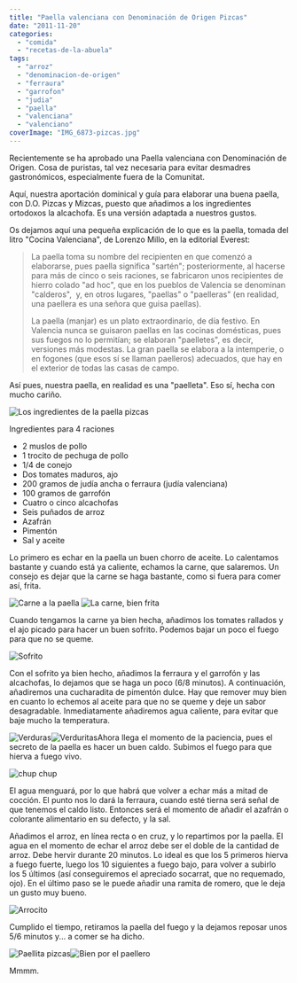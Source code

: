```yaml
---
title: "Paella valenciana con Denominación de Origen Pizcas"
date: "2011-11-20"
categories: 
  - "comida"
  - "recetas-de-la-abuela"
tags: 
  - "arroz"
  - "denominacion-de-origen"
  - "ferraura"
  - "garrofon"
  - "judia"
  - "paella"
  - "valenciana"
  - "valenciano"
coverImage: "IMG_6873-pizcas.jpg"
---
```


Recientemente se ha aprobado una Paella valenciana con Denominación de Origen. Cosa de puristas, tal vez necesaria para evitar desmadres gastronómicos, especialmente fuera de la Comunitat.

Aquí, nuestra aportación dominical y guía para elaborar una buena paella, con D.O. Pizcas y Mizcas, puesto que añadimos a los ingredientes ortodoxos la alcachofa. Es una versión adaptada a nuestros gustos.

Os dejamos aquí una pequeña explicación de lo que es la paella, tomada del litro "Cocina Valenciana", de Lorenzo Millo, en la editorial Everest:

> La paella toma su nombre del recipienten en que comenzó a elaborarse, pues paella significa "sartén"; posteriormente, al hacerse para más de cinco o seis raciones, se fabricaron unos recipientes de hierro colado "ad hoc", que en los pueblos de Valencia se denominan "calderos",  y, en otros lugares, "paellas" o "paelleras" (en realidad, una paellera es una señora que guisa paellas).
> 
> La paella (manjar) es un plato extraordinario, de día festivo. En Valencia nunca se guisaron paellas en las cocinas domésticas, pues sus fuegos no lo permitían; se elaboran "paelletes", es decir, versiones más modestas. La gran paella se elabora a la intemperie, o en fogones (que esos sí se llaman paelleros) adecuados, que hay en el exterior de todas las casas de campo.

Así pues, nuestra paella, en realidad es una "paelleta". Eso sí, hecha con mucho cariño.

![](images/IMG_6848-pizcas.jpg "Los ingredientes de la paella pizcas")

Ingredientes para 4 raciones

- 2 muslos de pollo
- 1 trocito de pechuga de pollo
- 1/4 de conejo
- Dos tomates maduros, ajo
- 200 gramos de judía ancha o ferraura (judía valenciana)
- 100 gramos de garrofón
- Cuatro o cinco alcachofas
- Seis puñados de arroz
- Azafrán
- Pimentón
- Sal y aceite

Lo primero es echar en la paella un buen chorro de aceite. Lo calentamos bastante y cuando está ya caliente, echamos la carne, que salaremos. Un consejo es dejar que la carne se haga bastante, como si fuera para comer así, frita.

![](images/IMG_6851-pizcas.jpg "Carne a la paella") ![](images/IMG_6855-pizcas.jpg "La carne, bien frita")

Cuando tengamos la carne ya bien hecha, añadimos los tomates rallados y el ajo picado para hacer un buen sofrito. Podemos bajar un poco el fuego para que no se queme.

![](images/IMG_6857-pizcas.jpg "Sofrito")

Con el sofrito ya bien hecho, añadimos la ferraura y el garrofón y las alcachofas, lo dejamos que se haga un poco (6/8 minutos). A continuación, añadiremos una cucharadita de pimentón dulce. Hay que remover muy bien en cuanto lo echemos al aceite para que no se queme y deje un sabor desagradable. Inmediatamente añadiremos agua caliente, para evitar que baje mucho la temperatura.

![](images/IMG_6862-pizcas.jpg "Verduras")![](images/IMG_6865pizcas.jpg "Verduritas")Ahora llega el momento de la paciencia, pues el secreto de la paella es hacer un buen caldo. Subimos el fuego para que hierva a fuego vivo.

![](images/IMG_6870-pizcas.jpg "chup chup")

El agua menguará, por lo que habrá que volver a echar más a mitad de cocción. El punto nos lo dará la ferraura, cuando esté tierna será señal de que tenemos el caldo listo. Entonces será el momento de añadir el azafrán o colorante alimentario en su defecto, y la sal.

Añadimos el arroz, en línea recta o en cruz, y lo repartimos por la paella. El agua en el momento de echar el arroz debe ser el doble de la cantidad de arroz. Debe hervir durante 20 minutos. Lo ideal es que los 5 primeros hierva a fuego fuerte, luego los 10 siguientes a fuego bajo, para volver a subirlo los 5 últimos (así conseguiremos el apreciado socarrat, que no requemado, ojo). En el último paso se le puede añadir una ramita de romero, que le deja un gusto muy bueno.

![](images/IMG_6871-pizcas.jpg "Arrocito")

Cumplido el tiempo, retiramos la paella del fuego y la dejamos reposar unos 5/6 minutos y... a comer se ha dicho.

![](images/IMG_6874-pizcas.jpg "Paellita pizcas")![](images/IMG_6873-pizcas.jpg "Bien por el paellero")

Mmmm.
